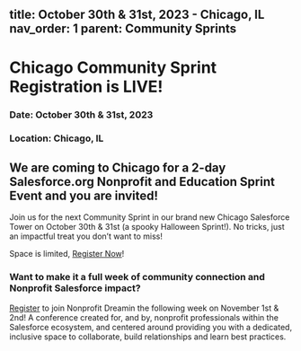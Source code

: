 title: October 30th & 31st, 2023 - Chicago, IL
nav_order: 1
parent: Community Sprints
---


# Chicago Community Sprint Registration is LIVE! 
### Date: October 30th & 31st, 2023
### Location: Chicago, IL


## We are coming to Chicago for a 2-day Salesforce.org Nonprofit and Education Sprint Event and you are invited!

Join us for the next Community Sprint in our brand new Chicago Salesforce Tower on October 30th & 31st (a spooky Halloween Sprint!). 
No tricks, just an impactful treat you don’t want to miss!

Space is limited, [Register Now](https://forms.gle/Yx5PHhkMCQRWK3ZF8)! 

### Want to make it a full week of community connection and Nonprofit Salesforce impact? 
[Register](https://www.nonprofitdreamin.org/registration) to join Nonprofit Dreamin the following week on November 1st & 2nd! A conference created for, and by, nonprofit professionals within the Salesforce ecosystem, and centered around providing you with a dedicated, inclusive space to collaborate, build relationships and learn best practices.
